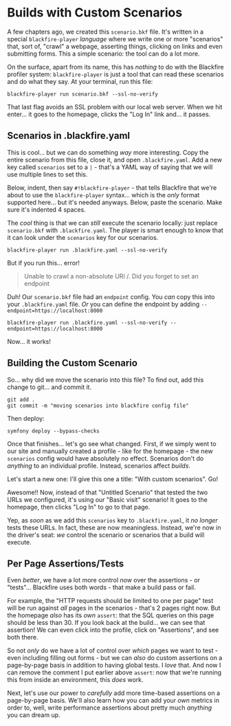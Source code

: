 # Builds with Custom Scenarios

A few chapters ago, we created this `scenario.bkf` file. It's written in a special
`blackfire-player` *language* where we write one or more "scenarios" that, sort
of, "crawl" a webpage, asserting things, clicking on links and even submitting
forms. This a simple scenario: the tool can do a lot more.

On the surface, apart from its name, this has *nothing* to do with the Blackfire
profiler system: `blackfire-player` is just a tool that can read these scenarios
and do what they say. At your terminal, run this file:

```terminal
blackfire-player run scenario.bkf --ssl-no-verify
```

That last flag avoids an SSL problem with our local web server. When we hit enter...
it goes to the homepage, clicks the "Log In" link and... it passes.

## Scenarios in .blackfire.yaml

This is cool... but we can do something *way* more interesting. Copy the entire
scenario from this file, close it, and open `.blackfire.yaml`. Add a new key
called `scenarios` set to a `|` - that's a YAML way of saying that we will use
multiple lines to set this.

Below, indent, then say `#!blackfire-player` - that tells Blackfire that we're
about to use the `blackfire-player` syntax... which is the *only* format supported
here... but it's needed anyways. Below, paste the scenario. Make sure it's
indented 4 spaces.

The *cool* thing is that we can *still* execute the scenario locally: just replace
`scenario.bkf` with `.blackfire.yaml`. The player is smart enough to know that it
can look under the `scenarios` key for our scenarios.

```terminal-silent
blackfire-player run .blackfire.yaml --ssl-no-verify
```

But if you run this... error!

> Unable to crawl a non-absolute URI /. Did you forget to set an endpoint

Duh! Our `scenario.bkf` file had an `endpoint` config. You *can* copy this
into your `.blackfire.yaml` file. *Or* you can define the endpoint by adding
`--endpoint=https://localhost:8000`

```terminal-silent
blackfire-player run .blackfire.yaml --ssl-no-verify --endpoint=https://localhost:8000
```

Now... it works!

## Building the Custom Scenario

So... why did we move the scenario into this file? To find out, add this change
to git... and commit it.

```terminal-silent
git add .
git commit -m "moving scenarios into blackfire config file"
```

Then deploy:

```terminal
symfony deploy --bypass-checks
```

Once that finishes... let's go see what changed. First, if we simply went to our
site and manually created a profile - like for the homepage - the new `scenarios`
config would have absolutely *no* effect. Scenarios don't do *anything* to an
individual profile. Instead, scenarios affect *builds*.

Let's start a new one: I'll give this one a title: "With custom scenarios". Go!

Awesome!! Now, instead of that "Untitled Scenario" that tested the two URLs we
configured, it's using our "Basic visit" scenario! It goes to the homepage, then
clicks "Log In" to go to that page.

Yep, as *soon* as we add this `scenarios` key to `.blackfire.yaml`, it
*no longer* tests these URLs. In fact, these are now meaningless. Instead, we're
now in the driver's seat: *we* control the scenario or scenarios that a build
will execute.

## Per Page Assertions/Tests

Even *better*, we have a lot more control *now* over the assertions - or "tests"...
Blackfire uses both words - that make a build pass or fail.

For example, the "HTTP requests should be limited to one per page" test will be
run against *all* pages in the scenarios - that's 2 pages right now. But the
homepage *also* has its *own* `assert`: that the SQL queries on this page should
be less than 30. If you look back at the build... we can see that assertion!
We can even click into the profile, click on "Assertions", and see both there.

So not *only* do we have a lot of control over *which* pages we want to test - even
including filling out forms - but we can *also* do custom assertions on a
page-by-page basis in addition to having global tests. I *love* that. And now I
can remove the comment I put earlier above `assert`: now that we're running
this from inside an environment, this *does* work.

Next, let's use our power to *carefully* add more time-based assertions on a
page-by-page basis. We'll also learn how you can add your *own* metrics in order
to, well, write performance assertions about pretty much *anything* you can dream
up.
